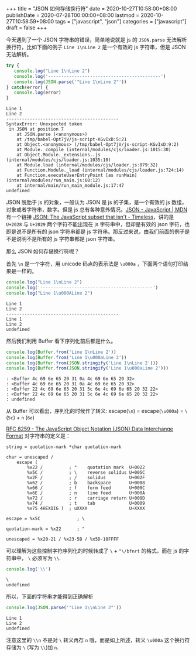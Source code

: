 +++
title = "JSON 如何存储换行符"
date = 2020-10-27T10:58:00+08:00
publishDate = 2020-07-28T00:00:00+08:00
lastmod = 2020-10-27T10:58:59+08:00
tags = ["javascript", "json"]
categories = ["javascript"]
draft = false
+++

今天遇到了一个 JSON 字符串的错误，简单地说就是 js 的 `JSON.parse` 无法解析换行符，比如下面的例子 `Line 1\nLine 2` 是一个有效的 js 字符串，但是
JSON 无法解析。

```js
try {
   console.log("Line 1\nLine 2")
   console.log('-------------------------------------------')
   console.log(JSON.parse('"Line 1\nLine 2"'))
} catch(error) {
   console.log(error)
}
```

```text
Line 1
Line 2
-------------------------------------------
SyntaxError: Unexpected token
 in JSON at position 7
    at JSON.parse (<anonymous>)
    at /tmp/babel-Opt7jV/js-script-KGvIxD:5:21
    at Object.<anonymous> (/tmp/babel-Opt7jV/js-script-KGvIxD:9:2)
    at Module._compile (internal/modules/cjs/loader.js:1015:30)
    at Object.Module._extensions..js (internal/modules/cjs/loader.js:1035:10)
    at Module.load (internal/modules/cjs/loader.js:879:32)
    at Function.Module._load (internal/modules/cjs/loader.js:724:14)
    at Function.executeUserEntryPoint [as runMain] (internal/modules/run_main.js:60:12)
    at internal/main/run_main_module.js:17:47
undefined
```

JSON 脱胎于 js 的对象，一般认为 JSON 是 js 的子集，是一个有效的 js 数组，对象或者字符串，数字。但是 js 总有各种意外情况。[JSON - JavaScript | MDN](https://developer.mozilla.org/zh-CN/docs/Web/JavaScript/Reference/Global%5FObjects/JSON) 有一个链接 [JSON: The JavaScript subset that isn't - Timeless](http://timelessrepo.com/json-isnt-a-javascript-subset)，讲的是 `U+2028` 与 `U+2029` 两个字符不能出现在 js 字符串中，但却是有效的 json 字符，也即是说不是所有的 json 字符串都是 js 字符串。那反过来说，由我们前面的例子是不是说明不是所有的 js 字符串都是 json 字符串。

那么 JSON 如何存储换行符呢？

首先 `\n` 是一个字符，用 unicode 码点的表示法是 `\u000a` ，下面两个语句打印结果是一样的。

```js
console.log("Line 1\nLine 2")
console.log('-------------------------------------------')
console.log("Line 1\u000ALine 2")
```

```text
Line 1
Line 2
-------------------------------------------
Line 1
Line 2
undefined
```

然后我们利用 Buffer 看下序列化前后都是什么。

```js
console.log(Buffer.from('Line 1\nLine 2'))
console.log(Buffer.from('Line 1\u000aLine 2'))
console.log(Buffer.from(JSON.stringify('Line 1\nLine 2')))
console.log(Buffer.from(JSON.stringify('Line 1\u000aLine 2')))
```

```text
: <Buffer 4c 69 6e 65 20 31 0a 4c 69 6e 65 20 32>
: <Buffer 4c 69 6e 65 20 31 0a 4c 69 6e 65 20 32>
: <Buffer 22 4c 69 6e 65 20 31 5c 6e 4c 69 6e 65 20 32 22>
: <Buffer 22 4c 69 6e 65 20 31 5c 6e 4c 69 6e 65 20 32 22>
: undefined
```

从 Buffer 可以看出，序列化的时候作了转义: escape(`\n`) = escape(`\u000a`) = `\` (`5c`) + `n` (`6e`)

[RFC 8259 - The JavaScript Object Notation (JSON) Data Interchange Format](https://tools.ietf.org/html/rfc8259)
对字符串的定义是：

```text
string = quotation-mark *char quotation-mark

char = unescaped /
    escape (
        %x22 /          ; "    quotation mark  U+0022
        %x5C /          ; \    reverse solidus U+005C
        %x2F /          ; /    solidus         U+002F
        %x62 /          ; b    backspace       U+0008
        %x66 /          ; f    form feed       U+000C
        %x6E /          ; n    line feed       U+000A
        %x72 /          ; r    carriage return U+000D
        %x74 /          ; t    tab             U+0009
        %x75 4HEXDIG )  ; uXXXX                U+XXXX

escape = %x5C              ; \

quotation-mark = %x22      ; "

unescaped = %x20-21 / %x23-5B / %x5D-10FFFF
```

可以理解为这些控制字符序列化的时候转成了 `\` + `"\/bfnrt` 的格式，而在 js 的字符串中，
`\` 必须写为 `\\`.

```js
console.log('\\')
```

```text
\
undefined
```

所以，下面的字符串才能得到正确解析

```js
console.log(JSON.parse('"Line 1\\nLine 2"'))
```

```text
Line 1
Line 2
undefined
```

注意这里的 `\\n` 不是对 `\` 转义再存 `n` 哦，而是如上所述，转义 `\u000a` 这个换行符存储为 `\` (写为 `\\`)加 `n`.
